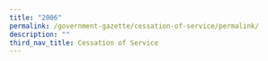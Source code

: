 ```yaml
---
title: "2006"
permalink: /government-gazette/cessation-of-service/permalink/
description: ""
third_nav_title: Cessation of Service
---
```

